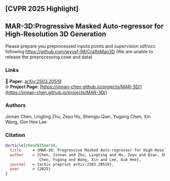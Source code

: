 ## [CVPR 2025 Highlight]
## **MAR-3D:Progressive Masked Auto-regressor for High-Resolution 3D Generation**


Please prepare you preprocessed inputs points and supervision sdf/occ following https://github.com/wyysf-98/CraftsMan3D
(We are unable to release the preprocessing coee and data)


### Links
📄 **Paper**: [arXiv:2503.20519](https://arxiv.org/abs/2503.20519)  
🌐 **Project Page**: [https://jinnan-chen.github.io/projects/MAR-3D/](https://jinnan-chen.github.io/projects/MAR-3D/)

### Authors
Jinnan Chen, Lingting Zhu, Zeyu Hu, Shengju Qian, Yugang Chen, Xin Wang, Gim Hee Lee

### Citation
```bibtex
@article{chen2025mar3d,
  title     = {MAR-3D: Progressive Masked Auto-regressor for High-Resolution 3D Generation},
  author    = {Chen, Jinnan and Zhu, Lingting and Hu, Zeyu and Qian, Shengju and 
               Chen, Yugang and Wang, Xin and Lee, Gim Hee},
  journal   = {arXiv preprint arXiv:2503.20519},
  year      = {2025}
}
```

